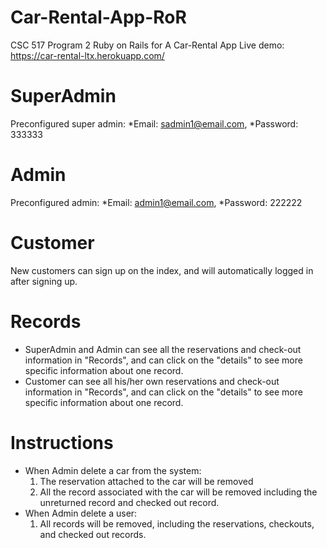 
# Car-Rental-App-RoR
CSC 517 Program 2 Ruby on Rails for A Car-Rental App
Live demo: https://car-rental-ltx.herokuapp.com/
# SuperAdmin
Preconfigured super admin: *Email: sadmin1@email.com, *Password: 333333
# Admin
Preconfigured admin: *Email: admin1@email.com, *Password: 222222
# Customer
New customers can sign up on the index, and will automatically logged in after signing up.
# Records
* SuperAdmin and Admin can see all the reservations and check-out information in "Records", and can click on the "details" to see more specific information about one record.
* Customer can see all his/her own reservations and check-out information in "Records", and can click on the "details" to see more specific information about one record.
# Instructions
* When Admin delete a car from the system:
  1. The reservation attached to the car will be removed
  2. All the record associated with the car will be removed including the unreturned record and checked out record.
* When Admin delete a user:
  1. All records will be removed, including the reservations, checkouts, and checked out records.



